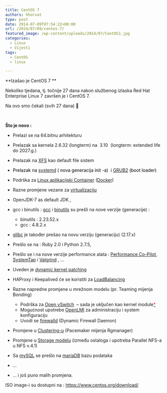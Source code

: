 ```yaml
---
title: CentOS 7
authors: hhorvat
type: post
date: 2014-07-09T07:54:22+00:00
url: /2014/07/09/centos-7/
featured_image: /wp-content/uploads/2014/07/CentOS1.jpg
categories:
  - Linux
  - Vijesti
tags:
  - CentOS
  - linux

---
```

**Izašao je CentOS 7 **

Nekoliko tjedana, tj. točnije 27 dana nakon službenog izlaska Red Hat Enterprise Linux 7 završen je i CentOS 7.

Na ovo smo čekali (svih 27 dana) 🙂

&nbsp;

**Što je novo :**

  * Prelazi se na 64.bitnu arhitekturu
  * Prelazak sa kernela 2.6.32 (longterm) na  3.10  (longterm: extended life do 2027.g.)
  * Prelazak na [XFS][1] kao default file sistem
  * <span style="color: #000000;">Prelazak na <a href="https://access.redhat.com/documentation/en-US/Red_Hat_Enterprise_Linux/7/html/7.0_Release_Notes/chap-Red_Hat_Enterprise_Linux-7.0_Release_Notes-System_and_Services.html">systemd</a> ( nova generacija <span class="lang:default decode:true  crayon-inline ">init</span> -a)  i <a href="http://en.wikipedia.org/wiki/GNU_GRUB#GRUB_version_2_.28GRUB.29">GRUB2</a> (boot loader)</span>
  * Podrška za [Linux aplikacijski Container][2] ([Docker][3])
  * Razne promjene vezane za [virtualizaciju][4]

  * OpenJDK-7 as default JDK ,
  * gcc i binutils : [gcc][5] i [binutils][6] su prešli na nove verzije (generacije) : 
      * binutils : 2.23.52.x
      * gcc : 4.8.2.x
  * [glibc][7] je također prešao na novu verziju (generaciju) (2.17.x)
  * Prešlo se na : Ruby 2.0 i Python 2.7.5,
  * Prešlo se i na nove verzije performance alata : [Performance Co-Pilot][8], [SystemTap][9] i [Valgrind][10] , &#8230;

  * Uveden je [dynamic kernel patching][11]
  * HAProxy i Keepalived će se koristiti za [LoadBalancing][12]
  * Razne napredne promjene u mrežnom modelu (pr. Teaming mijenja Bonding) 
      * Podrška za [Open vSwitch][13]  &#8211; sada je uključen kao kernel module[<span style="color: #ff0000;">*</span>][14]
      * Mogućnost upotrebe [OpenLMI][15] za administraciju i system konfiguraciju
      * Uvodi se [firewalld][16] (Dynamic Firewall Daemon)
  * Promjene u [Clustering-u][17] (Pacemaker mijenja Rgmanager)
  * Promjene u [Storage modelu][18] (između ostaloga i upotreba Parallel NFS-a u NFS v.4.1)
  * Sa [mySQL][19] se prešlo na [mariaDB][20] bazu podataka
  * &#8230;
  * &#8230; i još puno malih promjena.

ISO image-i su dostupni na : <https://www.centos.org/download/>

 [1]: http://en.wikipedia.org/wiki/XFS
 [2]: https://access.redhat.com/documentation/en-US/Red_Hat_Enterprise_Linux/7/html/7.0_Release_Notes/chap-Red_Hat_Enterprise_Linux-7.0_Release_Notes-Linux_Containers_with_Docker_Format.html
 [3]: https://www.docker.com/
 [4]: https://access.redhat.com/documentation/en-US/Red_Hat_Enterprise_Linux/7/html/7.0_Release_Notes/chap-Red_Hat_Enterprise_Linux-7.0_Release_Notes-Virtualization.html
 [5]: http://gcc.gnu.org/
 [6]: http://www.gnu.org/software/binutils/
 [7]: http://www.gnu.org/software/libc/
 [8]: http://www.performancecopilot.org/
 [9]: http://sourceware.org/systemtap/
 [10]: http://valgrind.org/
 [11]: https://www.linkedin.com/redirect?url=https%3A%2F%2Faccess%2Eredhat%2Ecom%2Fsite%2Fdocumentation%2Fen-US%2FRed_Hat_Enterprise_Linux%2F7%2Fhtml%2F7%2E0_Release_Notes%2Fchap-Red_Hat_Enterprise_Linux-7%2E0_Release_Notes-Kernel%2Ehtml&urlhash=TPf1&_t=tracking_disc
 [12]: https://www.linkedin.com/redirect?url=https%3A%2F%2Faccess%2Eredhat%2Ecom%2Fsite%2Fdocumentation%2Fen-US%2FRed_Hat_Enterprise_Linux%2F7%2Fhtml%2F7%2E0_Release_Notes%2Fsect-Red_Hat_Enterprise_Linux-7%2E0_Release_Notes-Clustering-Keepalived_and_HAProxy_Replace_Piranha_as_Load_Balancer%2Ehtml&urlhash=xIy-&_t=tracking_disc
 [13]: http://openvswitch.org/
 [14]: https://access.redhat.com/documentation/en-US/Red_Hat_Enterprise_Linux/7/html/7.0_Release_Notes/chap-Red_Hat_Enterprise_Linux-7.0_Release_Notes-Kernel.html
 [15]: http://www.openlmi.org/
 [16]: https://fedoraproject.org/wiki/FirewallD
 [17]: https://access.redhat.com/documentation/en-US/Red_Hat_Enterprise_Linux/7/html/7.0_Release_Notes/chap-Red_Hat_Enterprise_Linux-7.0_Release_Notes-Clustering.html
 [18]: https://access.redhat.com/documentation/en-US/Red_Hat_Enterprise_Linux/7/html/7.0_Release_Notes/chap-Red_Hat_Enterprise_Linux-7.0_Release_Notes-Storage.html
 [19]: http://www.mysql.com/
 [20]: https://mariadb.org/